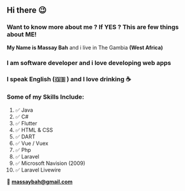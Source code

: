 ## Hi there :wink:

### Want to know more about me ? If **YES** ? This are few things about ME!
**My Name is Massay Bah** and i live in The Gambia **(West Africa)**
### I am software developer and i love developing web apps
### I speak English (:uk: ) and I love drinking :coffee:



### Some of my Skills Include:

1. :white_check_mark: Java
2. :white_check_mark: C#
3. :white_check_mark: Flutter
4. :white_check_mark: HTML & CSS
5. :white_check_mark: DART
6. :white_check_mark: Vue / Vuex
7. :white_check_mark: Php
8. :white_check_mark: Laravel
9. :white_check_mark: Microsoft Navision (2009)
10. :white_check_mark: Laravel Livewire

:email: **massaybah@gmail.com**



